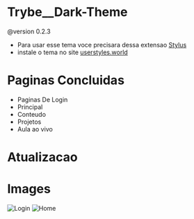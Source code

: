 # Trybe__Dark-Theme 
@version 0.2.3
- Para usar esse tema voce precisara dessa extensao [Stylus](https://chrome.google.com/webstore/detail/stylus/clngdbkpkpeebahjckkjfobafhncgmne?hl=pt-BR)
- instale o tema no site [userstyles.world](https://userstyles.world/style/3932/trybe-darkmode)

# Paginas Concluidas
- Paginas De Login
- Principal
- Conteudo
- Projetos
- Aula ao vivo

# Atualizacao


# Images
![Login](https://github.com/Andreyrvs/TrybeDark__Theme/blob/main/images/Login.png)
![Home](https://github.com/Andreyrvs/TrybeDark__Theme/blob/main/images/HomePage.png)
